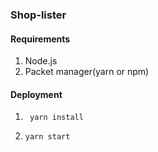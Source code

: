 ### Shop-lister

#### Requirements
1. Node.js
2. Packet manager(yarn or npm)

#### Deployment
1. ` yarn install`

2. `yarn start`